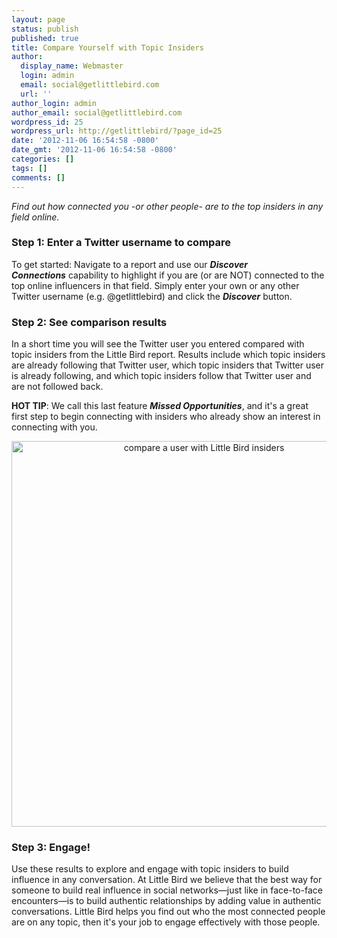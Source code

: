 ```yaml
---
layout: page
status: publish
published: true
title: Compare Yourself with Topic Insiders
author:
  display_name: Webmaster
  login: admin
  email: social@getlittlebird.com
  url: ''
author_login: admin
author_email: social@getlittlebird.com
wordpress_id: 25
wordpress_url: http://getlittlebird/?page_id=25
date: '2012-11-06 16:54:58 -0800'
date_gmt: '2012-11-06 16:54:58 -0800'
categories: []
tags: []
comments: []
---
```

<p><em>Find out how connected you -or other people- are to the top insiders in any field online.</em></p>
<h3>Step 1: Enter a Twitter username to compare</h3>
<p>To get started: Navigate to a report and use our <em><strong>Discover Connections</strong></em> capability to highlight if you are (or are NOT) connected to the top online influencers in that field. Simply enter your own or any other Twitter username (e.g. @getlittlebird) and click the <em><strong>Discover</strong></em> button.</p>
<h3>Step 2: See comparison results</h3>
<p>In a short time you will see the Twitter user you entered compared with topic insiders from the Little Bird report. Results include which topic insiders are already following that Twitter user, which topic insiders that Twitter user is already following, and which topic insiders follow that Twitter user and are not followed back.</p>
<p><strong>HOT TIP</strong>: We call this last feature <strong><em>Missed Opportunities</em></strong>, and it's a great first step to begin connecting with insiders who already show an interest in connecting with you.</p>
<p style="text-align: center;"><a href="http://getlittlebird.com/wp-content/temp-uploads/compare.png"><img class="aligncenter size-full wp-image-164" title="compare a user with Little Bird insiders" alt="compare a user with Little Bird insiders" src="http://getlittlebird.com/wp-content/temp-uploads/compare.png" width="600" height="617" /></a></p>
<h3>Step 3: Engage!</h3>
<p>Use these results to explore and engage with topic insiders to build influence in any conversation. At Little Bird we believe that the best way for someone to build real influence in social networks—just like in face-to-face encounters—is to build authentic relationships by adding value in authentic conversations. Little Bird helps you find out who the most connected people are on any topic, then it's your job to engage effectively with those people.</p>
